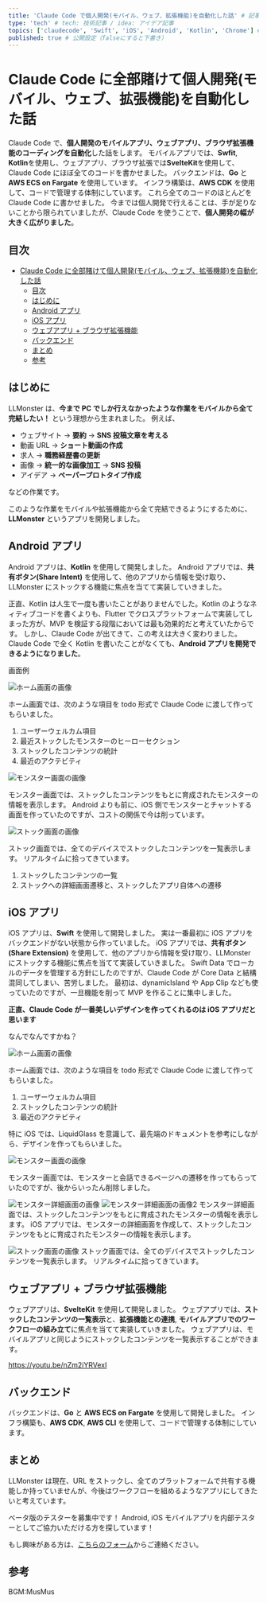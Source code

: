 ```yaml
---
title: 'Claude Code で個人開発(モバイル、ウェブ、拡張機能)を自動化した話' # 記事のタイトル
type: 'tech' # tech: 技術記事 / idea: アイデア記事
topics: ['claudecode', 'Swift', 'iOS', 'Android', 'Kotlin', 'Chrome'] # タグ。["markdown", "rust", "aws"]のように指定する
published: true # 公開設定（falseにすると下書き）
---
```


# Claude Code に全部賭けて個人開発(モバイル、ウェブ、拡張機能)を自動化した話

Claude Code で、**個人開発のモバイルアプリ、ウェブアプリ、ブラウザ拡張機能のコーディングを自動化**した話をします。
モバイルアプリでは、**Swfit**, **Kotlin**を使用し、ウェブアプリ、ブラウザ拡張では**SvelteKit**を使用して、Claude Code にほぼ全てのコードを書かせました。
バックエンドは、**Go** と **AWS ECS on Fargate** を使用しています。
インフラ構築は、**AWS CDK** を使用して、コードで管理する体制にしています。
これら全てのコードのほとんどを Claude Code に書かせました。
今までは個人開発で行えることは、手が足りないことから限られていましたが、Claude Code を使うことで、**個人開発の幅が大きく広がりました**。

## 目次

- [Claude Code に全部賭けて個人開発(モバイル、ウェブ、拡張機能)を自動化した話](#claude-code-に全部賭けて個人開発モバイルウェブ拡張機能を自動化した話)
  - [目次](#目次)
  - [はじめに](#はじめに)
  - [Android アプリ](#android-アプリ)
  - [iOS アプリ](#ios-アプリ)
  - [ウェブアプリ + ブラウザ拡張機能](#ウェブアプリ--ブラウザ拡張機能)
  - [バックエンド](#バックエンド)
  - [まとめ](#まとめ)
  - [参考](#参考)

## はじめに

LLMonster は、**今まで PC でしか行えなかったような作業をモバイルから全て完結したい！** という理想から生まれました。
例えば、

- ウェブサイト -> **要約** -> **SNS 投稿文章を考える**
- 動画 URL -> **ショート動画の作成**
- 求人 -> **職務経歴書の更新**
- 画像 -> **統一的な画像加工** -> **SNS 投稿**
- アイデア -> **ペーパープロトタイプ作成**

などの作業です。

このような作業をモバイルや拡張機能から全て完結できるようにするために、**LLMonster** というアプリを開発しました。

## Android アプリ

Android アプリは、**Kotlin** を使用して開発しました。
Android アプリでは、**共有ボタン(Share Intent)** を使用して、他のアプリから情報を受け取り、LLMonster にストックする機能に焦点を当てて実装していきました。

正直、Kotlin は人生で一度も書いたことがありませんでした。Kotlin のようなネィティブコードを書くよりも、Flutter でクロスプラットフォームで実装してしまった方が、MVP を検証する段階においては最も効果的だと考えていたからです。
しかし、Claude Code が出てきて、この考えは大きく変わりました。
Claude Code で全く Kotlin を書いたことがなくても、**Android アプリを開発できるようになりました**。

画面例

![ホーム画面の画像](/images/claude_code_mobile_extension/0.png)

ホーム画面では、次のような項目を todo 形式で Claude Code に渡して作ってもらいました。

1. ユーザーウェルカム項目
2. 最近ストックしたモンスターのヒーローセクション
3. ストックしたコンテンツの統計
4. 最近のアクテビティ

![モンスター画面の画像](/images/claude_code_mobile_extension/1.png)

モンスター画面では、ストックしたコンテンツをもとに育成されたモンスターの情報を表示します。
Android よりも前に、iOS 側でモンスターとチャットする画面を作っていたのですが、コストの関係で今は削っています。

![ストック画面の画像](/images/claude_code_mobile_extension/2.png)

ストック画面では、全てのデバイスでストックしたコンテンツを一覧表示します。
リアルタイムに拾ってきています。

1. ストックしたコンテンツの一覧
2. ストックへの詳細画面遷移と、ストックしたアプリ自体への遷移

## iOS アプリ

iOS アプリは、**Swift** を使用して開発しました。
実は一番最初に iOS アプリをバックエンドがない状態から作っていました。
iOS アプリでは、**共有ボタン(Share Extension)** を使用して、他のアプリから情報を受け取り、LLMonster にストックする機能に焦点を当てて実装していきました。
Swift Data でローカルのデータを管理する方針にしたのですが、Claude Code が Core Data と結構混同してしまい、苦労しました。
最初は、dynamicIsland や App Clip なども使っていたのですが、一旦機能を削って MVP を作ることに集中しました。

**正直、Claude Code が一番美しいデザインを作ってくれるのは iOS アプリだと思います**

なんでなんですかね？

![ホーム画面の画像](/images/claude_code_mobile_extension/3.png)

ホーム画面では、次のような項目を todo 形式で Claude Code に渡して作ってもらいました。

1. ユーザーウェルカム項目
2. ストックしたコンテンツの統計
3. 最近のアクテビティ

特に iOS では、LiquidGlass を意識して、最先端のドキュメントを参考にしながら、デザインを作ってもらいました。

![モンスター画面の画像](/images/claude_code_mobile_extension/4.png)

モンスター画面では、モンスターと会話できるページへの遷移を作ってもらっていたのですが、後からいったん削除しました。

![モンスター詳細画面の画像](/images/claude_code_mobile_extension/6.PNG)
![モンスター詳細画面の画像2](/images/claude_code_mobile_extension/8.PNG)
モンスター詳細画面では、ストックしたコンテンツをもとに育成されたモンスターの情報を表示します。
iOS アプリでは、モンスターの詳細画面を作成して、ストックしたコンテンツをもとに育成されたモンスターの情報を表示します。

![ストック画面の画像](/images/claude_code_mobile_extension/5.png)
ストック画面では、全てのデバイスでストックしたコンテンツを一覧表示します。
リアルタイムに拾ってきています。

## ウェブアプリ + ブラウザ拡張機能

ウェブアプリは、**SvelteKit** を使用して開発しました。
ウェブアプリでは、**ストックしたコンテンツの一覧表示**と、**拡張機能との連携**, **モバイルアプリでのワークフローの組み立て**に焦点を当てて実装していきました。
ウェブアプリは、モバイルアプリと同じようにストックしたコンテンツを一覧表示することができます。

https://youtu.be/nZm2iYRVexI

## バックエンド

バックエンドは、**Go** と **AWS ECS on Fargate** を使用して開発しました。
インフラ構築も、**AWS CDK**, **AWS CLI** を使用して、コードで管理する体制にしています。

## まとめ

LLMonster は現在、URL をストックし、全てのプラットフォームで共有する機能しか持っていませんが、今後はワークフローを組めるようなアプリにしてきたいと考えています。

ベータ版のテスターを募集中です！
Android, iOS モバイルアプリを内部テスターとしてご協力いただける方を探しています！

もし興味がある方は、[こちらのフォーム](https://forms.gle/scHUoYb2rjMaJ2y39)からご連絡ください。

## 参考

BGM:MusMus
